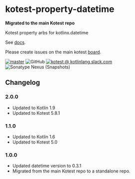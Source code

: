 # kotest-property-datetime

**Migrated to the main Kotest repo**

Kotest property arbs for kotlinx.datetime

See [docs](https://kotest.io/docs/proptest/property-based-testing.html).

Please create issues on the main kotest [board](https://github.com/kotest/kotest/issues).

[![master](https://github.com/kotest/kotest-property-datetime/actions/workflows/master.yml/badge.svg)](https://github.com/kotest/kotest-property-datetime/actions/workflows/master.yml)
![GitHub](https://img.shields.io/github/license/kotest/kotest-property-datetime)
[![kotest @ kotlinlang.slack.com](https://img.shields.io/static/v1?label=kotlinlang&message=kotest&color=blue&logo=slack)](https://kotlinlang.slack.com/archives/CT0G9SD7Z)
![Sonatype Nexus (Snapshots)](https://img.shields.io/nexus/s/io.kotest.extensions/kotest-property-datetime?server=https%3A%2F%2Fs01.oss.sonatype.org&label=latest%20snapshot)

## Changelog

### 2.0.0
* Updated to Kotlin 1.9
* Updated to Kotest 5.8.1

### 1.1.0

* Updated to Kotlin 1.6
* Updated to Kotest 5.0

### 1.0.0

* Updated datetime version to 0.3.1
* Migrated from the main Kotest repo to a standalone repo.
